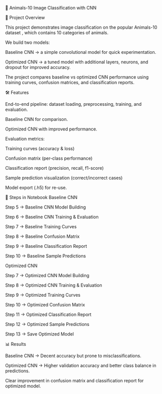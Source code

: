 🐾 Animals-10 Image Classification with CNN

📌 Project Overview

This project demonstrates image classification on the popular Animals-10 dataset
, which contains 10 categories of animals.

We build two models:

Baseline CNN → a simple convolutional model for quick experimentation.

Optimized CNN → a tuned model with additional layers, neurons, and dropout for improved accuracy.

The project compares baseline vs optimized CNN performance using training curves, confusion matrices, and classification reports.

🛠️ Features

End-to-end pipeline: dataset loading, preprocessing, training, and evaluation.

Baseline CNN for comparison.

Optimized CNN with improved performance.

Evaluation metrics:

Training curves (accuracy & loss)

Confusion matrix (per-class performance)

Classification report (precision, recall, f1-score)

Sample prediction visualization (correct/incorrect cases)

Model export (.h5) for re-use.

🔑 Steps in Notebook
Baseline CNN

Step 5 → Baseline CNN Model Building

Step 6 → Baseline CNN Training & Evaluation

Step 7 → Baseline Training Curves

Step 8 → Baseline Confusion Matrix

Step 9 → Baseline Classification Report

Step 10 → Baseline Sample Predictions

Optimized CNN

Step 7 → Optimized CNN Model Building

Step 8 → Optimized CNN Training & Evaluation

Step 9 → Optimized Training Curves

Step 10 → Optimized Confusion Matrix

Step 11 → Optimized Classification Report

Step 12 → Optimized Sample Predictions

Step 13 → Save Optimized Model

📊 Results

Baseline CNN → Decent accuracy but prone to misclassifications.

Optimized CNN → Higher validation accuracy and better class balance in predictions.

Clear improvement in confusion matrix and classification report for optimized model.
